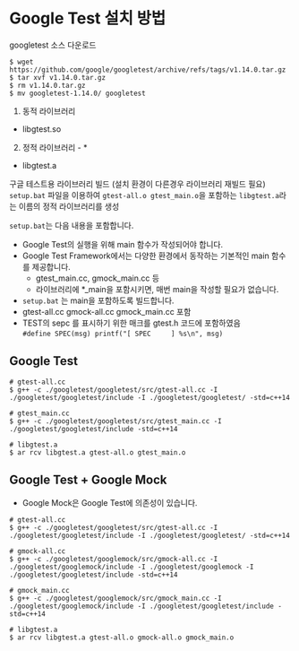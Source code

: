 # Google Test 설치 방법  
googletest 소스 다운로드  
```
$ wget https://github.com/google/googletest/archive/refs/tags/v1.14.0.tar.gz
$ tar xvf v1.14.0.tar.gz
$ rm v1.14.0.tar.gz
$ mv googletest-1.14.0/ googletest
```
1. 동적 라이브러리
 - libgtest.so

2. 정적 라이브러리 - *
 - libgtest.a

구글 테스트용 라이브러리 빌드 (설치 환경이 다른경우 라이브러리 재빌드 필요)  
`setup.bat` 파일을 이용하여 `gtest-all.o gtest_main.o`을 포함하는 `libgtest.a`라는 이름의 정적 라이브러리를 생성  

`setup.bat`는 다음 내용을 포함합니다.  
 - Google Test의 실행을 위해 main 함수가 작성되어야 합니다.  
 - Google Test Framework에서는 다양한 환경에서 동작하는 기본적인 main 함수를 제공합니다.  
   - gtest_main.cc, gmock_main.cc 등  
   - 라이브러리에 *_main을 포함시키면, 매번 main을 작성할 필요가 없습니다.  
 - `setup.bat` 는 main을 포함하도록 빌드합니다. 
  - gtest-all.cc gmock-all.cc gmock_main.cc 포함  
  - TEST의 sepc 를 표시하기 위한 매크를 gtest.h 코드에 포함하였음  
    `#define SPEC(msg) printf("[ SPEC     ] %s\n", msg)`


## Google Test
```
# gtest-all.cc
$ g++ -c ./googletest/googletest/src/gtest-all.cc -I ./googletest/googletest/include -I ./googletest/googletest/ -std=c++14

# gtest_main.cc
$ g++ -c ./googletest/googletest/src/gtest_main.cc -I ./googletest/googletest/include -std=c++14

# libgtest.a
$ ar rcv libgtest.a gtest-all.o gtest_main.o
```

## Google Test + Google Mock
- Google Mock은 Google Test에 의존성이 있습니다.
```
# gtest-all.cc
$ g++ -c ./googletest/googletest/src/gtest-all.cc -I ./googletest/googletest/include -I ./googletest/googletest/ -std=c++14

# gmock-all.cc
$ g++ -c ./googletest/googlemock/src/gmock-all.cc -I ./googletest/googlemock/include -I ./googletest/googlemock -I ./googletest/googletest/include -std=c++14

# gmock_main.cc
$ g++ -c ./googletest/googlemock/src/gmock_main.cc -I ./googletest/googlemock/include -I ./googletest/googletest/include -std=c++14

# libgtest.a
$ ar rcv libgtest.a gtest-all.o gmock-all.o gmock_main.o

```
